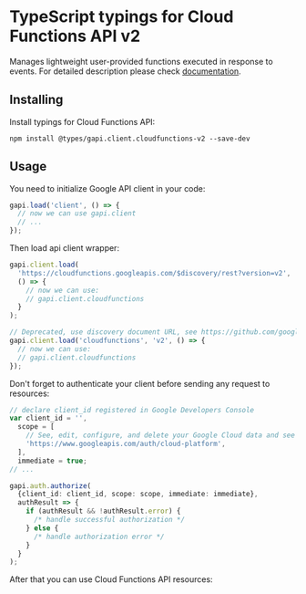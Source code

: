 # TypeScript typings for Cloud Functions API v2

Manages lightweight user-provided functions executed in response to events.
For detailed description please check [documentation](https://cloud.google.com/functions).

## Installing

Install typings for Cloud Functions API:

```
npm install @types/gapi.client.cloudfunctions-v2 --save-dev
```

## Usage

You need to initialize Google API client in your code:

```typescript
gapi.load('client', () => {
  // now we can use gapi.client
  // ...
});
```

Then load api client wrapper:

```typescript
gapi.client.load(
  'https://cloudfunctions.googleapis.com/$discovery/rest?version=v2',
  () => {
    // now we can use:
    // gapi.client.cloudfunctions
  }
);
```

```typescript
// Deprecated, use discovery document URL, see https://github.com/google/google-api-javascript-client/blob/master/docs/reference.md#----gapiclientloadname----version----callback--
gapi.client.load('cloudfunctions', 'v2', () => {
  // now we can use:
  // gapi.client.cloudfunctions
});
```

Don't forget to authenticate your client before sending any request to resources:

```typescript
// declare client_id registered in Google Developers Console
var client_id = '',
  scope = [
    // See, edit, configure, and delete your Google Cloud data and see the email address for your Google Account.
    'https://www.googleapis.com/auth/cloud-platform',
  ],
  immediate = true;
// ...

gapi.auth.authorize(
  {client_id: client_id, scope: scope, immediate: immediate},
  authResult => {
    if (authResult && !authResult.error) {
      /* handle successful authorization */
    } else {
      /* handle authorization error */
    }
  }
);
```

After that you can use Cloud Functions API resources: <!-- TODO: make this work for multiple namespaces -->

```typescript

```
